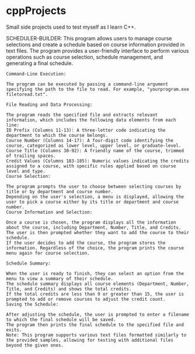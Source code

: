 # cppProjects
Small side projects used to test myself as I learn C++.

SCHEDULER-BUILDER:
    This program allows users to manage course selections and create a schedule based on course information provided in text files. The program provides a user-friendly interface to perform various operations such as course selection, schedule management, and generating a final schedule.
    
    Command-Line Execution:
    
    The program can be executed by passing a command-line argument specifying the path to the file to read. For example, "yourprogram.exe filetoread.txt".

    File Reading and Data Processing:
    
    The program reads the specified file and extracts relevant information, which includes the following data elements from each line:
    ID Prefix (Columns 11-13): A three-letter code indicating the department to which the course belongs.
    Course Number (Columns 14-17): A four-digit code identifying the course, categorized as lower level, upper level, or graduate-level.
    Course Title (Columns 30-92): A friendly name of the course, trimmed of trailing spaces.
    Credit Values (Columns 183-185): Numeric values indicating the credits assigned to a course, with specific rules applied based on course level and type.
    Course Selection:
    
    The program prompts the user to choose between selecting courses by title or by department and course number.
    Depending on the user's selection, a menu is displayed, allowing the user to pick a course either by its title or department and course number.
    Course Information and Selection:
    
    Once a course is chosen, the program displays all the information about the course, including Department, Number, Title, and Credits.
    The user is then prompted whether they want to add the course to their schedule.
    If the user decides to add the course, the program stores the information. Regardless of the choice, the program prints the course menu again for course selection.
    
    Schedule Summary:
    
    When the user is ready to finish, they can select an option from the menu to view a summary of their schedule.
    The schedule summary displays all course elements (Department, Number, Title, and Credits) and shows the total credits.
    If the total credits are less than 9 or greater than 15, the user is prompted to add or remove courses to adjust the credit count.
    Saving the Schedule:
    
    After adjusting the schedule, the user is prompted to enter a filename to which the final schedule will be saved.
    The program then prints the final schedule to the specified file and exits.
    Note: This program supports various text files formatted similarly to the provided samples, allowing for testing with additional files beyond the given ones.

